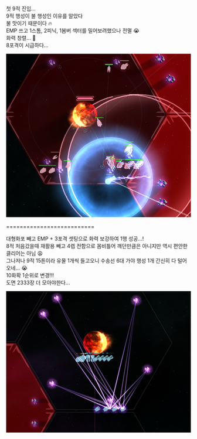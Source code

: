 첫 9적 진입...  
9적 행성이 불 행성인 이유를 알았다  
불 맛이기 때문이다 :fire:    
EMP 쓰고 1스톰, 2피닉, 1봄버 섹터를 밀어보려했으나 전멸 :sob:  
화력 창렬... :vomiting_face:  
8포격이 시급하다...  

![](../assets/20210308_First_RS9_01.png)  

==========================

대형화포 빼고 EMP + 3포격 셋팅으로 화력 보강하여 1행 성공...!  
8적 처음갔을때 재활용 빼고 4렙 전함으로 몸비틀어 깨던만큼은 아니지만 역시 편안한 클리어는 아님 :weary:  
그나저나 9적 15톤이라 유물 1개씩 들고오니 수송선 6대 가야 행성 1개 간신히 다 털어오네... :sob:  
10화확 1순위로 변경!!!  
도면 2333장 더 모아야한다...  

![](../assets/20210308_First_RS9_02.png)  
